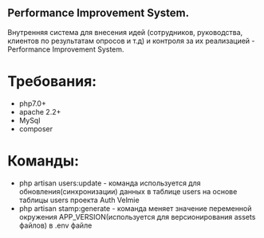 
## Performance Improvement System.

Внутренняя система для внесения идей (сотрудников, руководства, клиентов по результатам опросов и т.д) и контроля за их реализацией - Performance Improvement System.

# Требования:
 - php7.0+
 - apache 2.2+
 - MySql
 - composer
 
 # Команды:
 - php artisan users:update - команда используется для обновления(синхронизации) данных в таблице users на основе таблицы users проекта Auth Velmie
 - php artisan stamp:generate - команда меняет значение переменной окружения APP_VERSION(используется для версионирования assets файлов) в .env файле